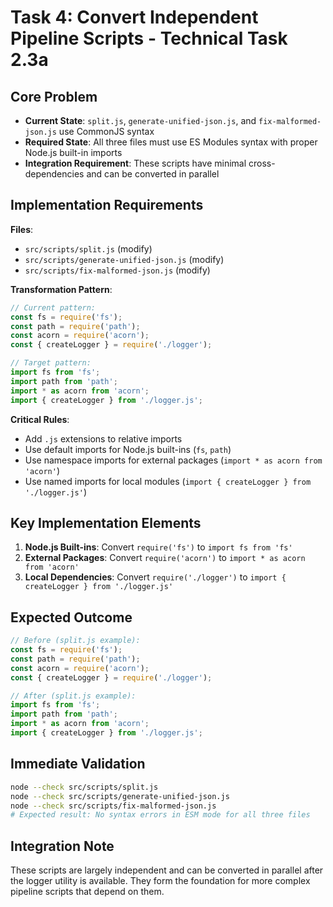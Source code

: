 # Task 4: Convert Independent Pipeline Scripts - Technical Task 2.3a

## Core Problem

- **Current State**: `split.js`, `generate-unified-json.js`, and `fix-malformed-json.js` use CommonJS syntax
- **Required State**: All three files must use ES Modules syntax with proper Node.js built-in imports
- **Integration Requirement**: These scripts have minimal cross-dependencies and can be converted in parallel

## Implementation Requirements

**Files**:
- `src/scripts/split.js` (modify)
- `src/scripts/generate-unified-json.js` (modify)
- `src/scripts/fix-malformed-json.js` (modify)

**Transformation Pattern**:

```javascript
// Current pattern:
const fs = require('fs');
const path = require('path');
const acorn = require('acorn');
const { createLogger } = require('./logger');

// Target pattern:
import fs from 'fs';
import path from 'path';
import * as acorn from 'acorn';
import { createLogger } from './logger.js';
```

**Critical Rules**:
- Add `.js` extensions to relative imports
- Use default imports for Node.js built-ins (`fs`, `path`)
- Use namespace imports for external packages (`import * as acorn from 'acorn'`)
- Use named imports for local modules (`import { createLogger } from './logger.js'`)

## Key Implementation Elements

1. **Node.js Built-ins**: Convert `require('fs')` to `import fs from 'fs'`
2. **External Packages**: Convert `require('acorn')` to `import * as acorn from 'acorn'`
3. **Local Dependencies**: Convert `require('./logger')` to `import { createLogger } from './logger.js'`

## Expected Outcome

```javascript
// Before (split.js example):
const fs = require('fs');
const path = require('path');
const acorn = require('acorn');
const { createLogger } = require('./logger');

// After (split.js example):
import fs from 'fs';
import path from 'path';
import * as acorn from 'acorn';
import { createLogger } from './logger.js';
```

## Immediate Validation

```bash
node --check src/scripts/split.js
node --check src/scripts/generate-unified-json.js
node --check src/scripts/fix-malformed-json.js
# Expected result: No syntax errors in ESM mode for all three files
```

## Integration Note

These scripts are largely independent and can be converted in parallel after the logger utility is available. They form the foundation for more complex pipeline scripts that depend on them.
